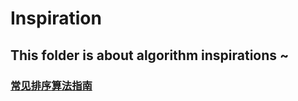 # Inspiration

## This folder is about algorithm inspirations ~



###  [常见排序算法指南](https://github.com/AshineReal/Inspiration/blob/master/algorithm/%E5%B8%B8%E8%A7%81%E6%8E%92%E5%BA%8F%E7%AE%97%E6%B3%95.md)

